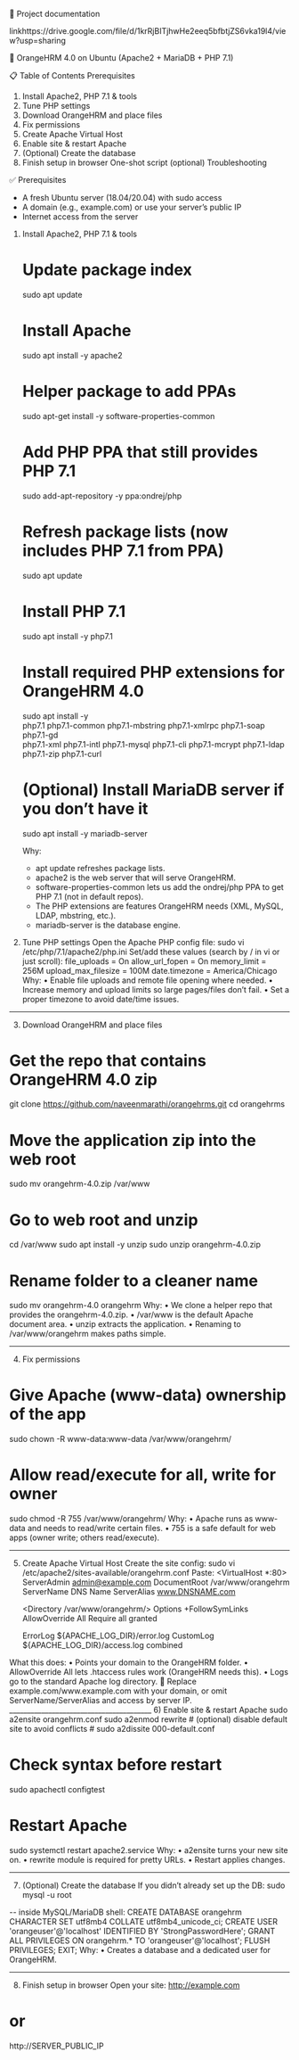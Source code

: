 📌 Project documentation 

linkhttps://drive.google.com/file/d/1krRjBITjhwHe2eeq5bfbtjZS6vka19l4/view?usp=sharing

🚀 OrangeHRM 4.0 on Ubuntu (Apache2 + MariaDB + PHP 7.1)

📋 Table of Contents
Prerequisites
1) Install Apache2, PHP 7.1 & tools
2) Tune PHP settings
3) Download OrangeHRM and place files
4) Fix permissions
5) Create Apache Virtual Host
6) Enable site & restart Apache
7) (Optional) Create the database
8) Finish setup in browser
One-shot script (optional)
Troubleshooting

✅ Prerequisites
* A fresh Ubuntu server (18.04/20.04) with sudo access
* A domain (e.g., example.com) or use your server’s public IP
* Internet access from the server

1) Install Apache2, PHP 7.1 & tools
   # Update package index
    sudo apt update

   # Install Apache
    sudo apt install -y apache2

   # Helper package to add PPAs
    sudo apt-get install -y software-properties-common

   # Add PHP PPA that still provides PHP 7.1
   sudo add-apt-repository -y ppa:ondrej/php

   # Refresh package lists (now includes PHP 7.1 from PPA)
   sudo apt update
  
   # Install PHP 7.1
   sudo apt install -y php7.1

   # Install required PHP extensions for OrangeHRM 4.0
    sudo apt install -y \
    php7.1 php7.1-common php7.1-mbstring php7.1-xmlrpc php7.1-soap php7.1-gd \
    php7.1-xml php7.1-intl php7.1-mysql php7.1-cli php7.1-mcrypt php7.1-ldap \
    php7.1-zip php7.1-curl

   # (Optional) Install MariaDB server if you don’t have it
    sudo apt install -y mariadb-server

   Why:
   * apt update refreshes package lists.
   * apache2 is the web server that will serve OrangeHRM.
   * software-properties-common lets us add the ondrej/php PPA to get PHP 7.1 (not in default repos).
   * The PHP extensions are features OrangeHRM needs (XML, MySQL, LDAP, mbstring, etc.).
   * mariadb-server is the database engine.
2) Tune PHP settings
Open the Apache PHP config file:
sudo vi /etc/php/7.1/apache2/php.ini
Set/add these values (search by / in vi or just scroll):
file_uploads = On
allow_url_fopen = On
memory_limit = 256M
upload_max_filesize = 100M
date.timezone = America/Chicago
Why:
•	Enable file uploads and remote file opening where needed.
•	Increase memory and upload limits so large pages/files don’t fail.
•	Set a proper timezone to avoid date/time issues.
________________________________________
3) Download OrangeHRM and place files
# Get the repo that contains OrangeHRM 4.0 zip
git clone https://github.com/naveenmarathi/orangehrms.git
cd orangehrms

# Move the application zip into the web root
sudo mv orangehrm-4.0.zip /var/www

# Go to web root and unzip
cd /var/www
sudo apt install -y unzip
sudo unzip orangehrm-4.0.zip

# Rename folder to a cleaner name
sudo mv orangehrm-4.0 orangehrm
Why:
•	We clone a helper repo that provides the orangehrm-4.0.zip.
•	/var/www is the default Apache document area.
•	unzip extracts the application.
•	Renaming to /var/www/orangehrm makes paths simple.
________________________________________
4) Fix permissions
# Give Apache (www-data) ownership of the app
sudo chown -R www-data:www-data /var/www/orangehrm/

# Allow read/execute for all, write for owner
sudo chmod -R 755 /var/www/orangehrm/
Why:
•	Apache runs as www-data and needs to read/write certain files.
•	755 is a safe default for web apps (owner write; others read/execute).
________________________________________
5) Create Apache Virtual Host
Create the site config:
sudo vi /etc/apache2/sites-available/orangehrm.conf
Paste:
<VirtualHost *:80>
    ServerAdmin admin@example.com
    DocumentRoot /var/www/orangehrm
    ServerName DNS Name
    ServerAlias www.DNSNAME.com

    <Directory /var/www/orangehrm/>
        Options +FollowSymLinks
        AllowOverride All
        Require all granted
    </Directory>

    ErrorLog ${APACHE_LOG_DIR}/error.log
    CustomLog ${APACHE_LOG_DIR}/access.log combined
</VirtualHost>
What this does:
•	Points your domain to the OrangeHRM folder.
•	AllowOverride All lets .htaccess rules work (OrangeHRM needs this).
•	Logs go to the standard Apache log directory.
🔁 Replace example.com/www.example.com with your domain, or omit ServerName/ServerAlias and access by server IP.
________________________________________
6) Enable site & restart Apache
sudo a2ensite orangehrm.conf
sudo a2enmod rewrite
# (optional) disable default site to avoid conflicts
# sudo a2dissite 000-default.conf

# Check syntax before restart
sudo apachectl configtest

# Restart Apache
sudo systemctl restart apache2.service
Why:
•	a2ensite turns your new site on.
•	rewrite module is required for pretty URLs.
•	Restart applies changes.
________________________________________
7) (Optional) Create the database
If you didn’t already set up the DB:
sudo mysql -u root

-- inside MySQL/MariaDB shell:
CREATE DATABASE orangehrm CHARACTER SET utf8mb4 COLLATE utf8mb4_unicode_ci;
CREATE USER 'orangeuser'@'localhost' IDENTIFIED BY 'StrongPasswordHere';
GRANT ALL PRIVILEGES ON orangehrm.* TO 'orangeuser'@'localhost';
FLUSH PRIVILEGES;
EXIT;
Why:
•	Creates a database and a dedicated user for OrangeHRM.
________________________________________
8) Finish setup in browser
Open your site:
http://example.com
# or
http://SERVER_PUBLIC_IP
